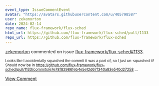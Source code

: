 ```yaml
---
event_type: IssueCommentEvent
avatar: "https://avatars.githubusercontent.com/u/40579858?"
user: zekemorton
date: 2024-02-14
repo_name: flux-framework/flux-sched
html_url: https://github.com/flux-framework/flux-sched/pull/1133
repo_url: https://github.com/flux-framework/flux-sched
---
```


<a href='https://github.com/zekemorton' target='_blank'>zekemorton</a> commented on issue <a href='https://github.com/flux-framework/flux-sched/pull/1133' target='_blank'>flux-framework/flux-sched#1133</a>.

<small>Looks like I accidentally squashed the commit it was a part of, so I just un-squashed it! Should now be in https://github.com/flux-framework/flux-sched/pull/1133/commits/e7e78f82986feb4e5e12d67f340a83e540d27258 ...</small>

<a href='https://github.com/flux-framework/flux-sched/pull/1133' target='_blank'>View Comment</a>